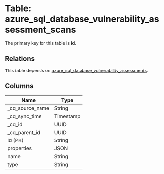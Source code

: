 # Table: azure_sql_database_vulnerability_assessment_scans

The primary key for this table is **id**.

## Relations

This table depends on [azure_sql_database_vulnerability_assessments](azure_sql_database_vulnerability_assessments.md).

## Columns

| Name          | Type          |
| ------------- | ------------- |
|_cq_source_name|String|
|_cq_sync_time|Timestamp|
|_cq_id|UUID|
|_cq_parent_id|UUID|
|id (PK)|String|
|properties|JSON|
|name|String|
|type|String|